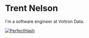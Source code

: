 # Trent Nelson

I'm a software engineer at Voltron Data.

[![PerfectHash](https://github-readme-stats.vercel.app/api?username=tpn)](https://github.com/tpn/perfecthash)
